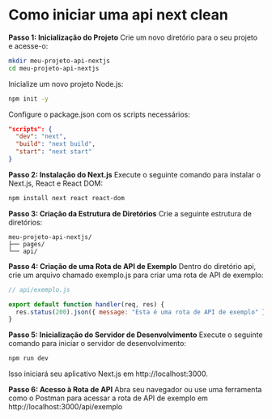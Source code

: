 # Como iniciar uma api next clean

**Passo 1: Inicialização do Projeto**
Crie um novo diretório para o seu projeto e acesse-o:

```bash
mkdir meu-projeto-api-nextjs
cd meu-projeto-api-nextjs
```

Inicialize um novo projeto Node.js:

```bash
npm init -y
```

Configure o package.json com os scripts necessários:

```json
"scripts": {
  "dev": "next",
  "build": "next build",
  "start": "next start"
}
```

**Passo 2: Instalação do Next.js**
Execute o seguinte comando para instalar o Next.js, React e React DOM:

```bash
npm install next react react-dom
```

**Passo 3: Criação da Estrutura de Diretórios**
Crie a seguinte estrutura de diretórios:

```
meu-projeto-api-nextjs/
├── pages/
└── api/
```

**Passo 4: Criação de uma Rota de API de Exemplo**
Dentro do diretório api, crie um arquivo chamado exemplo.js para criar uma rota de API de exemplo:

```javascript
// api/exemplo.js

export default function handler(req, res) {
  res.status(200).json({ message: "Esta é uma rota de API de exemplo" });
}
```

**Passo 5: Inicialização do Servidor de Desenvolvimento**
Execute o seguinte comando para iniciar o servidor de desenvolvimento:

```bash
npm run dev
```

Isso iniciará seu aplicativo Next.js em http://localhost:3000.

**Passo 6: Acesso à Rota de API**
Abra seu navegador ou use uma ferramenta como o Postman para acessar a rota de API de exemplo em http://localhost:3000/api/exemplo
